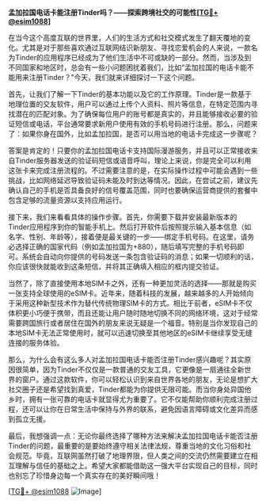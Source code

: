 **孟加拉国电话卡能注册Tinder吗？——探索跨境社交的可能性[[TG💪+ @esim1088](https://t.me/s/esim1088)]**

在当今这个高度互联的世界里，人们的生活方式和社交模式发生了翻天覆地的变化。尤其是对于那些喜欢通过互联网结识新朋友、寻找恋爱机会的人来说，一款名为Tinder的应用程序已经成为了他们生活中不可或缺的一部分。然而，当涉及到不同国家和地区时，总会有一些小问题困扰着我们，比如“孟加拉国的电话卡能不能用来注册Tinder？”今天，我们就来详细探讨一下这个问题。

首先，让我们了解一下Tinder的基本功能以及它的工作原理。Tinder是一款基于地理位置的交友软件，用户可以通过上传个人资料、照片等信息，在特定范围内寻找潜在的匹配对象。为了确保每位用户的账号都是真实的，并且能够接收必要的验证短信或电话，平台通常要求新用户使用有效的手机号码进行注册。那么，问题来了：如果你身在国外，比如孟加拉国，是否可以用当地的电话卡完成这一步骤呢？

答案是肯定的！只要你的孟加拉国电话卡支持国际漫游服务，并且可以正常接收来自Tinder服务器发送的验证码短信或语音呼叫，理论上来说，你是完全可以利用这张卡来完成注册流程的。不过需要注意的是，在实际操作过程中可能会遇到一些挑战，比如网络延迟导致验证码未能及时到达等情况。因此，在尝试之前，建议先确认自己的手机是否具备良好的信号覆盖范围，同时也要确保运营商提供的套餐中包含足够的流量资源以支持应用运行。

接下来，我们来看看具体的操作步骤。首先，你需要下载并安装最新版本的Tinder应用程序到你的智能手机上。然后打开软件后按照提示输入基本信息（如名字、性别、年龄等），接着便是最关键的一步——绑定手机号码。在这里，请务必选择正确的国家代码（例如孟加拉国为+880），随后填写完整的手机号码即可。系统会自动向你提供的号码发送一条包含验证码的消息；如果一切顺利的话，你应该很快就能收到这条短信，并将其正确填入相应的框内提交验证。

当然了，除了直接使用本地SIM卡之外，还有一种更加灵活的选择——那就是购买一张支持全球使用的eSIM卡。近年来，随着科技的发展，越来越多的人开始倾向于采用这种新型技术作为替代传统物理SIM卡的方式。相比于前者，eSIM卡不仅体积更小巧便于携带，而且还能让用户随时随地切换不同的网络环境，这对于经常需要跨国旅行或者居住在国外的朋友来说无疑是一个福音。特别是当你发现自己的本地SIM卡无法正常使用时，就可以迅速切换至其他地区的eSIM卡继续享受无缝连接的服务体验。

那么，为什么会有这么多人对孟加拉国电话卡能否注册Tinder感兴趣呢？其实原因很简单，因为Tinder不仅仅是一款普通的交友工具，它更像是一扇通往全新世界的窗户。通过这款软件，你可以轻松认识到来自世界各地的朋友，无论是想扩大社交圈子还是希望找到真爱，Tinder都能为你提供无限可能。而当你身处异国他乡时，拥有一张可靠的电话卡就显得尤为重要了。它不仅能帮助你顺利完成注册过程，还可以让你在日常生活中保持与外界的联系，避免因语言障碍或文化差异而感到孤立无援。

最后，我想强调一点：无论你最终选择了哪种方法来解决孟加拉国电话卡能否注册Tinder的问题，最重要的是要始终遵守相关法律法规，尊重当地的文化习俗和社会规范。毕竟，互联网虽然打破了地理界限，但人类之间的交流仍然需要建立在相互理解与信任的基础之上。希望大家都能借助这一强大平台实现自己的目标，同时也别忘了珍惜身边每一个真实存在的美好瞬间哦！

[[TG💪+ @esim1088](https://t.me/s/esim1088) ![Image](https://i.postimg.cc/4NQfJmqS/Snipaste-2025-05-13-00-14-12.png)]